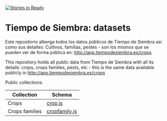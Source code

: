 [![Stories in Ready](https://badge.waffle.io/TiempoDeSiembra/data.png?label=ready&title=Ready)](https://waffle.io/TiempoDeSiembra/data)
# Tiempo de Siembra: datasets

Este repositorio alberga todos los datos públicos de Tiempo de Siembra así como sus detalles: Cultivos, familias, pestes - son los mismos que se pueden ver de forma pública en: http://app.tiempodesiembra.es/crops

This repository holds all public data from Tiempo de Siembra with all its details: crops, crops families, pests, etc - this is the same data available publicly in http://app.tiempodesiembra.es/crops

Public collections:

|Collection|Schema|
|---|---|
|Crops|[crop.js](https://github.com/TiempoDeSiembra/app-core/blob/master/common/collections/crop.js)|
|Crops families|[cropfamily.js](https://github.com/TiempoDeSiembra/app-core/blob/master/common/collections/cropfamily.js)|
